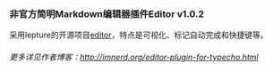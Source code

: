### 非官方简明Markdown编辑器插件Editor v1.0.2

采用lepture的开源项目[editor](http://lab.lepture.com/editor/)，特点是可视化、标记自动完成和快捷键等。

###### 更多详见作者博客：http://imnerd.org/editor-plugin-for-typecho.html